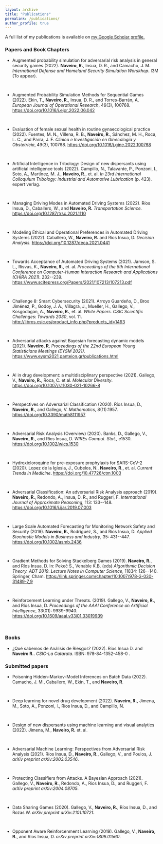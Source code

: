 ```yaml
---
layout: archive
title: "Publications"
permalink: /publications/
author_profile: true
---
```



A full list of my publications is available on <u><a href="https://scholar.google.com/citations?user=77tPQfEAAAAJ&hl=es">my Google Scholar profile</a>.</u>

### Papers and Book Chapters

*   Augmented probability simulation for adversarial risk analysis in general security games (2022).  **Naveiro, R.**, Insua, D. R., and Camacho, J. M.  *International Defense and Homeland Security Simulation Worskhop*. I3M (To appear).  
<br>
  
*  Augmented Probability Simulation Methods for Sequential Games (2022). Ekin, T.,  **Naveiro, R.**, Insua, D. R., and Torres-Barrán, A.   *European Journal of Operational Research*, 49(3), 100768.  <https://doi.org/10.1016/j.ejor.2022.06.042> 
<br>

*  Evaluation of female sexual health in routine gynaecological practice (2022). Fuentes, M. N., Villena, R. B.,  **Naveiro, R.**, Sánchez, M. H., Roca, L. C., and Parra, J. F.  *Clínica e Investigación en Ginecología y Obstetricia*, 49(3), 100768.  <https://doi.org/10.1016/j.gine.2022.100768>  
<br>


*  Artificial Intelligence in Tribology: Design of new dispersants using artificial intelligence tools (2022). Campillo, N., Talavante, P., Ponzoni, I., Soto, A., Martínez, M. J.,  **Naveiro, R.**, et. al.    *In 23rd International Colloquium Tribology: Industrial and Automotive Lubrication* (p. 423). expert verlag.   
<br>

*   Managing Driving Modes in Automated Driving Systems (2022). Ríos Insua, D., Caballero, W., and  **Naveiro, R.**  *Transportation Science.*  <https://doi.org/10.1287/trsc.2021.1110> 
<br>


*  Modeling Ethical and Operational Preferences in Automated Driving Systems (2022). Caballero, W.,  **Naveiro, R.**  and Ríos Insua, D.  *Decision Analysis.*  <https://doi.org/10.1287/deca.2021.0441> 
<br>

*  Towards Acceptance of Automated Driving Systems (2021). Jamson, S. L., Risvas, K.,  **Naveiro, R.**, et. al.  *Proceedings of the 5th International Conference on Computer-Human Interaction Research and Applications (CHIRA 2021)*. 232--239.  <https://www.scitepress.org/Papers/2021/107213/107213.pdf> 
<br>

*  Challenge 8: Smart Cybersecurity (2021). Arroyo Guardeño, D., Brox Jiménez, P., Godoy, J. A., Villagra, J., Mueller, H., Gallego, V., Kosgodagan, A.,   **Naveiro, R.**, et. al.  *White Papers. CSIC Scientific Challenges: Towards 2030*, vol. 11.  <http://libros.csic.es/product_info.php?products_id=1493>  
<br>

*  Adversarial attacks against Bayesian forecasting dynamic models (2021).  **Naveiro, R.**  *Proceedings of the 22nd  European Young Statisticians Meetings (EYSM 2021).*  <https://www.eysm2021.panteion.gr/publications.html> 
<br>


*  AI in drug development: a multidisciplinary perspective (2021). Gallego, V.,  **Naveiro, R.**, Roca, C. et al.   *Molecular Diversity*.  <https://doi.org/10.1007/s11030-021-10266-8> 
<br>


*  Perspectives on Adversarial Classification (2020). Ríos Insua, D.,  **Naveiro, R.**, and  Gallego, V.  *Mathematics*, 8(11):1957.  <https://doi.org/10.3390/math8111957> 
<br>

*  Adversarial Risk Analysis (Overview) (2020). Banks, D., Gallego, V.,  **Naveiro, R.**, and Ríos Insua, D.  *WIREs Comput. Stat.*, e1530.  <https://doi.org/10.1002/wics.1530> 
<br>

*  Hydroxicloroquine for pre-exposure prophylaxis for SARS-CoV-2 (2020). Lopez de la Iglesia, J., Cubelos, N.,  **Naveiro, R.**, et. al.    *Current Trends in Medicine*.  <https://doi.org/10.47726/ctm.1003> 
<br>

*  Adversarial Classification: An adversarial Risk Analysis approach (2019).  **Naveiro, R.**, Redondo, A., Insua, D. R., and Ruggeri, F.  *International Journal of Approximate Reasoning*, 113: 133--148.  <https://doi.org/10.1016/j.ijar.2019.07.003>
<br>

*  Large Scale Automated Forecasting for Monitoring Network Safety and Security (2019).   **Naveiro, R.**, Rodríguez, S., and Ríos Insua, D.  *Applied Stochastic Models in Business and Industry*, 35: 431--447.  <https://doi.org/10.1002/asmb.2436>  
<br>

*  Gradient Methods for Solving Stackelberg Games (2019).  **Naveiro, R.**, and Ríos Insua, D.  In: Pekeč S., Venable K.B. (eds) *Algorithmic Decision Theory. ADT 2019*.  *Lecture Notes in Computer Science*, 11834: 126--140. Springer, Cham.  <https://link.springer.com/chapter/10.1007/978-3-030-31489-7_9> 
<br>


*  Reinforcement Learning under Threats. (2019). Gallego, V.,  **Naveiro, R.**, and Ríos Insua, D.  *Proceedings of the AAAI Conference on Artificial Intelligence*, 33(01): 9939-9940.  <https://doi.org/10.1609/aaai.v33i01.33019939>
<br>


### Books

* ¿Qué sabemos de Análisis de Riesgos? (2022). Ríos Insua D. and **Naveiro R.**. *CSIC-La Catarata*. ISBN: 978-84-1352-458-0 .


### Submitted papers

* Poisoning Hidden-Markov-Model Inferences on Batch Data (2022). Camacho, J. M., Caballero, W., Ekin, T., and  **Naveiro, R.**
<br>

* Deep learning for novel drug development (2022).  **Naveiro, R.**, Jimena, M., Soto, A., Ponzoni, I., Ríos Insua, D., and Campillo, N. 
<br>

* Design of new dispersants using machine learning and visual analytics (2022). Jimena, M.,  **Naveiro, R.** et. al. 
<br>

* Adversarial Machine Learning: Perspectives from Adversarial Risk Analysis (2021). Ríos Insua, D.,  **Naveiro, R.**, Gallego, V., and Poulos, J. *arXiv preprint arXiv:2003.03546*. 
<br>

* Protecting Classifiers from Attacks. A Bayesian Approach (2021). Gallego, V.,  **Naveiro, R.**, Redondo, A., Ríos Insua, D., and  Ruggeri, F. *arXiv preprint arXiv:2004.08705*. 
<br>

* Data Sharing Games (2020). Gallego, V.,  **Naveiro, R.**, Ríos Insua, D., and Rozas W. *arXiv preprint arXiv:2101.10721*. 
<br>

*  Opponent Aware Reinforcenment Learning (2019). Gallego, V.,  **Naveiro, R.**, and Ríos Insua, D. *arXiv preprint arXiv:1809.01560*. 

<!--- 
{% if author.googlescholar %}
  You can find my articles on <u><a href="{{author.googlescholar}}">my Google Scholar profile</a>.</u>
{% endif %}

{% include base_path %}

{% for post in site.publications reversed %}
  {% include archive-single.html %}
{% endfor %}
--> 